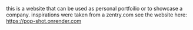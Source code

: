 this is a website that can be used as personal portfoilio or to showcase a company.
inspirations were taken from a zentry.com
see the website here:
https://pop-shot.onrender.com
